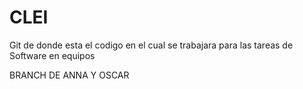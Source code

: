 CLEI
====

Git de donde esta el codigo en el cual se trabajara para las tareas de Software en equipos

BRANCH DE ANNA Y OSCAR
